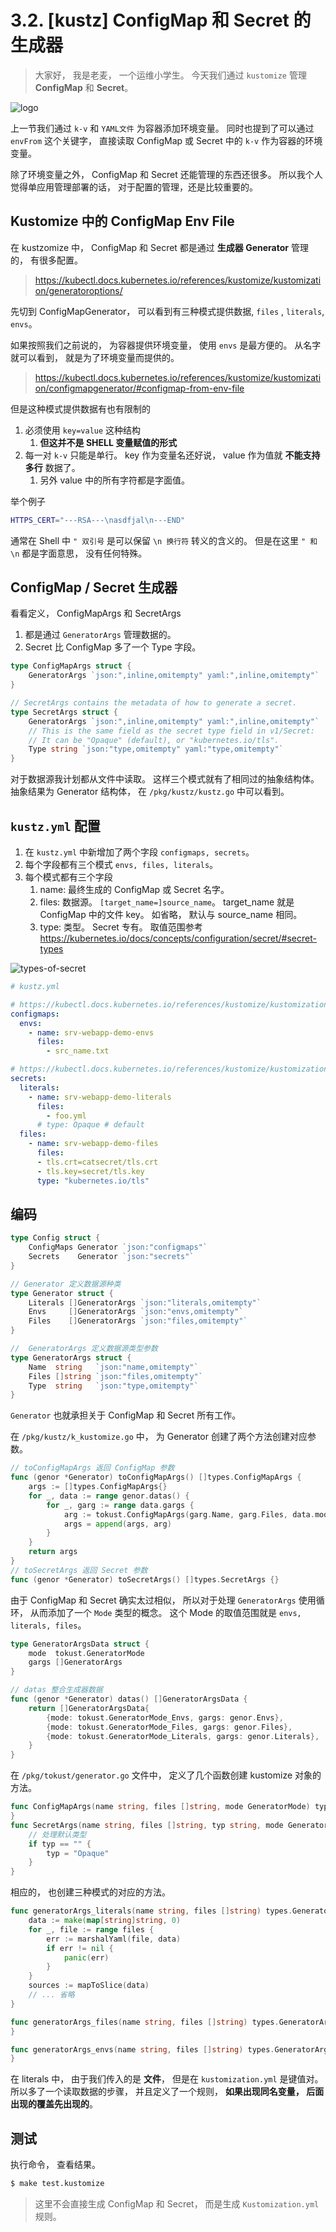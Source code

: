 # 3.2. [kustz] ConfigMap 和 Secret 的生成器

> 大家好， 我是老麦， 一个运维小学生。
> 今天我们通过 `kustomize` 管理 **ConfigMap** 和 **Secret**。

![logo](./img/kustz-logo.jpg)

上一节我们通过 `k-v` 和 `YAML文件` 为容器添加环境变量。 同时也提到了可以通过 `envFrom` 这个关键字， 直接读取 ConfigMap 或 Secret 中的 `k-v` 作为容器的环境变量。

除了环境变量之外， ConfigMap 和 Secret 还能管理的东西还很多。 所以我个人觉得单应用管理部署的话， 对于配置的管理，还是比较重要的。


## Kustomize 中的 ConfigMap Env File

在 kustzomize 中， ConfigMap 和 Secret 都是通过 **生成器 Generator** 管理的， 有很多配置。

> https://kubectl.docs.kubernetes.io/references/kustomize/kustomization/generatoroptions/


先切到 ConfigMapGenerator， 可以看到有三种模式提供数据, `files` , `literals`, `envs`。

如果按照我们之前说的， 为容器提供环境变量， 使用 `envs` 是最方便的。 从名字就可以看到， 就是为了环境变量而提供的。

> https://kubectl.docs.kubernetes.io/references/kustomize/kustomization/configmapgenerator/#configmap-from-env-file

但是这种模式提供数据有也有限制的

1. 必须使用 `key=value` 这种结构
    1. **但这并不是 SHELL 变量赋值的形式**
2. 每一对 `k-v` 只能是单行。 key 作为变量名还好说， value 作为值就 **不能支持多行** 数据了。
    1. 另外 value 中的所有字符都是字面值。 

举个例子

```bash
HTTPS_CERT="---RSA---\nasdfjal\n---END"
```

通常在 Shell 中 `" 双引号` 是可以保留 `\n 换行符` 转义的含义的。 但是在这里 `" 和 \n` 都是字面意思， 没有任何特殊。


## ConfigMap / Secret 生成器

看看定义， ConfigMapArgs 和 SecretArgs 
1. 都是通过 `GeneratorArgs` 管理数据的。
2. Secret 比 ConfigMap 多了一个 Type 字段。

```go
type ConfigMapArgs struct {
	GeneratorArgs `json:",inline,omitempty" yaml:",inline,omitempty"`
}

// SecretArgs contains the metadata of how to generate a secret.
type SecretArgs struct {
	GeneratorArgs `json:",inline,omitempty" yaml:",inline,omitempty"`
	// This is the same field as the secret type field in v1/Secret:
	// It can be "Opaque" (default), or "kubernetes.io/tls".
	Type string `json:"type,omitempty" yaml:"type,omitempty"`
}
```

对于数据源我计划都从文件中读取。 这样三个模式就有了相同过的抽象结构体。 抽象结果为 Generator 结构体， 在 `/pkg/kustz/kustz.go` 中可以看到。


## `kustz.yml` 配置

1. 在 `kustz.yml` 中新增加了两个字段 `configmaps, secrets`。 
2. 每个字段都有三个模式 `envs, files, literals`。
3. 每个模式都有三个字段
    1. name: 最终生成的 ConfigMap 或 Secret 名字。
    2. files: 数据源。 `[target_name=]source_name`。 target_name 就是 ConfigMap 中的文件 key。 如省略， 默认与 source_name 相同。
    3. type: 类型。 Secret 专有。 取值范围参考 https://kubernetes.io/docs/concepts/configuration/secret/#secret-types

![types-of-secret](./img/types-of-secret.jpg)

```yml
# kustz.yml

# https://kubectl.docs.kubernetes.io/references/kustomize/kustomization/configmapgenerator/
configmaps:
  envs:
    - name: srv-webapp-demo-envs
      files:
        - src_name.txt

# https://kubectl.docs.kubernetes.io/references/kustomize/kustomization/secretgenerator/
secrets:
  literals:
    - name: srv-webapp-demo-literals
      files:
        - foo.yml
      # type: Opaque # default
  files:
    - name: srv-webapp-demo-files
      files:
      - tls.crt=catsecret/tls.crt
      - tls.key=secret/tls.key
      type: "kubernetes.io/tls"
```


## 编码

```go
type Config struct {
	ConfigMaps Generator `json:"configmaps"`
	Secrets    Generator `json:"secrets"`
}

// Generator 定义数据源种类
type Generator struct {
	Literals []GeneratorArgs `json:"literals,omitempty"`
	Envs     []GeneratorArgs `json:"envs,omitempty"`
	Files    []GeneratorArgs `json:"files,omitempty"`
}

//  GeneratorArgs 定义数据源类型参数
type GeneratorArgs struct {
	Name  string   `json:"name,omitempty"`
	Files []string `json:"files,omitempty"`
	Type  string   `json:"type,omitempty"`
}
```

`Generator` 也就承担关于 ConfigMap 和 Secret 所有工作。

在 `/pkg/kustz/k_kustomize.go` 中， 为 Generator 创建了两个方法创建对应参数。

```go
// toConfigMapArgs 返回 ConfigMap 参数
func (genor *Generator) toConfigMapArgs() []types.ConfigMapArgs {
	args := []types.ConfigMapArgs{}
	for _, data := range genor.datas() {
		for _, garg := range data.gargs {
			arg := tokust.ConfigMapArgs(garg.Name, garg.Files, data.mode)
			args = append(args, arg)
		}
	}
	return args
}
// toSecretArgs 返回 Secret 参数
func (genor *Generator) toSecretArgs() []types.SecretArgs {}
```

由于 ConfigMap 和 Secret 确实太过相似， 所以对于处理 `GeneratorArgs` 使用循环， 从而添加了一个 `Mode` 类型的概念。 这个 Mode 的取值范围就是 `envs, literals, files`。

```go
type GeneratorArgsData struct {
	mode  tokust.GeneratorMode
	gargs []GeneratorArgs
}

// datas 整合生成器数据
func (genor *Generator) datas() []GeneratorArgsData {
	return []GeneratorArgsData{
		{mode: tokust.GeneratorMode_Envs, gargs: genor.Envs},
		{mode: tokust.GeneratorMode_Files, gargs: genor.Files},
		{mode: tokust.GeneratorMode_Literals, gargs: genor.Literals},
	}
}
```

在 `/pkg/tokust/generator.go` 文件中， 定义了几个函数创建 kustomize 对象的方法。 

```go
func ConfigMapArgs(name string, files []string, mode GeneratorMode) types.ConfigMapArgs {
}
func SecretArgs(name string, files []string, typ string, mode GeneratorMode) types.SecretArgs {
	// 处理默认类型
	if typ == "" {
		typ = "Opaque"
	}
}
```

相应的， 也创建三种模式的对应的方法。

```go
func generatorArgs_literals(name string, files []string) types.GeneratorArgs {
	data := make(map[string]string, 0)
	for _, file := range files {
		err := marshalYaml(file, data)
		if err != nil {
			panic(err)
		}
	}
	sources := mapToSlice(data)
	// ... 省略
}

func generatorArgs_files(name string, files []string) types.GeneratorArgs {
}

func generatorArgs_envs(name string, files []string) types.GeneratorArgs {
}
```

在 literals 中， 由于我们传入的是 **文件**， 但是在 `kustomization.yml` 是键值对。 
所以多了一个读取数据的步骤， 并且定义了一个规则， **如果出现同名变量， 后面出现的覆盖先出现的**。


## 测试

执行命令， 查看结果。

```bash
$ make test.kustomize
```

> 这里不会直接生成 ConfigMap 和 Secret， 而是生成 `Kustomization.yml` 规则。

